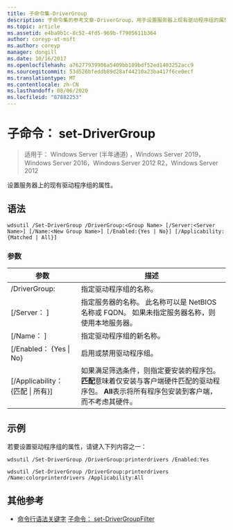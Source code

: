 ```yaml
---
title: 子命令集-DriverGroup
description: 子命令集的参考文章-DriverGroup，用于设置服务器上现有驱动程序组的属性。
ms.topic: article
ms.assetid: e4ba9b1c-8c52-4fd5-969b-f7905611b364
author: coreyp-at-msft
ms.author: coreyp
manager: dongill
ms.date: 10/16/2017
ms.openlocfilehash: a76277939906a5409bb109bdf52ed1403252acc9
ms.sourcegitcommit: 53d526bfeddb89d28af44210a23ba417f6ce0ecf
ms.translationtype: MT
ms.contentlocale: zh-CN
ms.lasthandoff: 08/06/2020
ms.locfileid: "87882253"
---
```

# <a name="subcommand-set-drivergroup"></a>子命令： set-DriverGroup

> 适用于： Windows Server (半年通道) ，Windows Server 2019，Windows Server 2016，Windows Server 2012 R2，Windows Server 2012

设置服务器上的现有驱动程序组的属性。

## <a name="syntax"></a>语法
```
wdsutil /Set-DriverGroup /DriverGroup:<Group Name> [/Server:<Server Name>] [/Name:<New Group Name>] [/Enabled:{Yes | No}] [/Applicability:{Matched | All}]
```
### <a name="parameters"></a>参数
|参数|描述|
|-------|--------|
|/DriverGroup:<Group Name>|指定驱动程序组的名称。|
|[/Server： <Server name> ]|指定服务器的名称。 此名称可以是 NetBIOS 名称或 FQDN。 如果未指定服务器名称，则使用本地服务器。|
|[/Name： <New Group Name> ]|指定驱动程序组的新名称。|
|[/Enabled： {Yes &#124; No}|启用或禁用驱动程序组。|
|[/Applicability： {匹配 &#124; 所有}]|如果满足筛选条件，则指定要安装的程序包。 **匹配**意味着仅安装与客户端硬件匹配的驱动程序包。 **All**表示将所有程序包安装到客户端，而不考虑其硬件。|
## <a name="examples"></a>示例
若要设置驱动程序组的属性，请键入下列内容之一：
```
wdsutil /Set-DriverGroup /DriverGroup:printerdrivers /Enabled:Yes
```
```
wdsutil /Set-DriverGroup /DriverGroup:printerdrivers /Name:colorprinterdrivers /Applicability:All
```
## <a name="additional-references"></a>其他参考
- [命令行语法关键字](command-line-syntax-key.md) 
[子命令： set-DriverGroupFilter](subcommand-set-drivergroupfilter.md)
